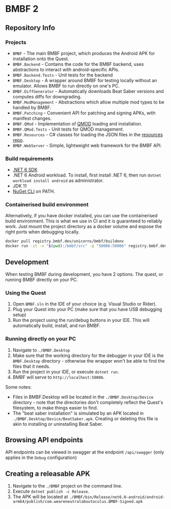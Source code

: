 ﻿# BMBF 2

## Repository Info

### Projects

- `BMBF` - The main BMBF project, which produces the Android APK for installation onto the Quest.
- `BMBF.Backend` - Contains the code for the BMBF backend, uses abstractions to interact with android-specific APIs.
- `BMBF.Backend.Tests` - Unit tests for the backend
- `BMBF.Desktop` - A wrapper around BMBF for testing locally without an emulator. Allows BMBF to run directly on one's PC.
- `BMBF.DiffGenerator` - Automatically downloads Beat Saber versions and computes diffs for downgrading.
- `BMBF.ModManagement` - Abstractions which allow multiple mod types to be handled by BMBF.
- `BMBF.Patching` - Convenient API for patching and signing APKs, with manifest changes.
- `BMBF.QMod` - Implementation of [QMOD](https://github.com/Lauriethefish/QuestPatcher.QMod) loading and installation.
- `BMBF.QMod.Tests` - Unit tests for QMOD management.
- `BMBF.Resources` - C# classes for loading the JSON files in the [resources repo](https://github.com/BMBF/resources).
- `BMBF.WebServer` - Simple, lightweight web framework for the BMBF API.

### Build requirements

- [.NET 6 SDK](https://dotnet.microsoft.com/en-us/download/dotnet/6.0)
- .NET 6 Android workload. To install, first install .NET 6, then run `dotnet workload install android` as administrator.
- JDK 11
- [NuGet CLI](https://www.nuget.org/downloads) on PATH.

### Containerised build environment

Alternatively, if you have docker installed, you can use the containerised build environment. This is what we use in CI and it is guaranteed to reliably work.
Just mount the project directory as a docker volume and expose the right ports when debugging locally.

```sh
docker pull registry.bmbf.dev/unicorns/bmbf/buildenv
docker run -it -v "$(pwd):/bmbf/src" -p "50006:50006" registry.bmbf.dev/unicorns/bmbf/buildenv
```

## Development

When testing BMBF during development, you have 2 options. The quest, or running BMBF directly on your PC.

### Using the Quest

1. Open `BMBF.sln` in the IDE of your choice (e.g. Visual Studio or Rider).
2. Plug your Quest into your PC (make sure that you have USB debugging setup)
3. Run the project using the run/debug buttons in your IDE. This will automatically build, install, and run BMBF.

### Running directly on your PC

1. Navigate to `./BMBF.Desktop`
2. Make sure that the working directory for the debugger in your IDE is the `BMBF.Desktop` directory - otherwise the wrapper won't be able to find the files that it needs.
3. Run the project in your IDE, or execute `dotnet run`.
4. BMBF will serve to `http://localhost:50006`.

Some notes:

- Files in BMBF.Desktop will be located in the `./BMBF.Desktop/Device` directory - note that the directories don't completely reflect the Quest's filesystem, to make things easier to find.
- The "beat saber installation" is simulated by an APK located in `./BMBF.Desktop/Device/BeatSaber.apk`. Creating or deleting this file is akin to installing or uninstalling Beat Saber.

## Browsing API endpoints

API endpoints can be viewed in swagger at the endpoint `/api/swagger` (only applies in the `Debug` configuration)

## Creating a releasable APK

1. Navigate to the `./BMBF` project on the command line.
2. Execute `dotnet publish -c Release`.
3. The APK will be located at `./BMBF/bin/Release/net6.0-android/android-arm64/publish/com.weareneutralaboutoculus.BMBF-Signed.apk`
